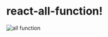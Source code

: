 # react-all-function!

![all function](https://user-images.githubusercontent.com/90044699/153489301-b7e46d77-7920-42ec-97c3-6137394b41ba.gif)
